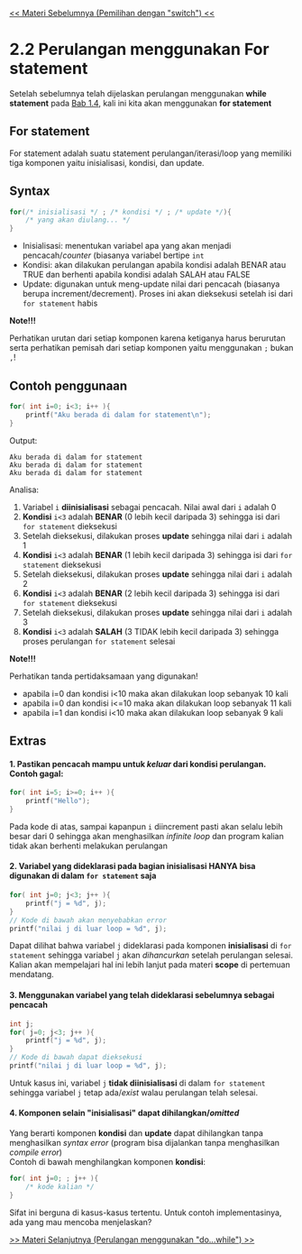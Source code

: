 [<< Materi Sebelumnya (Pemilihan dengan "switch") <<](1-PemilihanDenganSwitch.md)

# 2.2 Perulangan menggunakan For statement

Setelah sebelumnya telah dijelaskan perulangan menggunakan **while statement** pada [Bab 1.4](https://github.com/rasyidfirmans/PraktikumKP-2024/blob/main/BAB%201/4-PemilihanPerulangan.md), kali ini kita akan menggunakan **for statement**

## For statement
For statement adalah suatu statement perulangan/iterasi/loop yang memiliki tiga komponen yaitu inisialisasi, kondisi, dan update.

## Syntax
```c
for(/* inisialisasi */ ; /* kondisi */ ; /* update */){
    /* yang akan diulang... */
}
```
- Inisialisasi: menentukan variabel apa yang akan menjadi pencacah/_counter_ (biasanya variabel bertipe `int`
- Kondisi: akan dilakukan perulangan apabila kondisi adalah BENAR atau TRUE dan berhenti apabila kondisi adalah SALAH atau FALSE
- Update: digunakan untuk meng-update nilai dari pencacah (biasanya berupa increment/decrement). Proses ini akan dieksekusi setelah isi dari `for statement` habis

**Note!!!**

Perhatikan urutan dari setiap komponen karena ketiganya harus berurutan serta perhatikan pemisah dari setiap komponen yaitu menggunakan `;` bukan `,`!

## Contoh penggunaan
```c
for( int i=0; i<3; i++ ){
    printf("Aku berada di dalam for statement\n");
}
```
Output:
```
Aku berada di dalam for statement
Aku berada di dalam for statement
Aku berada di dalam for statement
```
Analisa:
1. Variabel `i` **diinisialisasi** sebagai pencacah. Nilai awal dari `i` adalah 0
2. **Kondisi** `i<3` adalah **BENAR** (0 lebih kecil daripada 3) sehingga isi dari `for statement` dieksekusi
3. Setelah dieksekusi, dilakukan proses **update** sehingga nilai dari `i` adalah 1
4. **Kondisi** `i<3` adalah **BENAR** (1 lebih kecil daripada 3) sehingga isi dari `for statement` dieksekusi
5. Setelah dieksekusi, dilakukan proses **update** sehingga nilai dari `i` adalah 2
6. **Kondisi** `i<3` adalah **BENAR** (2 lebih kecil daripada 3) sehingga isi dari `for statement` dieksekusi
7. Setelah dieksekusi, dilakukan proses **update** sehingga nilai dari `i` adalah 3
8. **Kondisi** `i<3` adalah **SALAH** (3 TIDAK lebih kecil daripada 3) sehingga proses perulangan `for statement` selesai

**Note!!!**

Perhatikan tanda pertidaksamaan yang digunakan!
- apabila i=0 dan kondisi i<10 maka akan dilakukan loop sebanyak 10 kali
- apabila i=0 dan kondisi i<=10 maka akan dilakukan loop sebanyak 11 kali
- apabila i=1 dan kondisi i<10 maka akan dilakukan loop sebanyak 9 kali

## Extras

#### 1. Pastikan pencacah mampu untuk _keluar_ dari kondisi perulangan. Contoh gagal:
```c
for( int i=5; i>=0; i++ ){
    printf("Hello");
}
```
Pada kode di atas, sampai kapanpun `i` diincrement pasti akan selalu lebih besar dari 0 sehingga akan menghasilkan _infinite loop_ dan program kalian tidak akan berhenti melakukan perulangan

#### 2. Variabel yang dideklarasi pada bagian **inisialisasi** HANYA bisa digunakan di dalam `for statement` saja
```c
for( int j=0; j<3; j++ ){
    printf("j = %d", j);
}
// Kode di bawah akan menyebabkan error
printf("nilai j di luar loop = %d", j);
```
Dapat dilihat bahwa variabel `j` dideklarasi pada komponen **inisialisasi** di `for statement` sehingga variabel `j` akan _dihancurkan_ setelah perulangan selesai.\
Kalian akan mempelajari hal ini lebih lanjut pada materi **scope** di pertemuan mendatang.

#### 3. Menggunakan variabel yang telah dideklarasi sebelumnya sebagai pencacah
```c
int j;
for( j=0; j<3; j++ ){
    printf("j = %d", j);
}
// Kode di bawah dapat dieksekusi
printf("nilai j di luar loop = %d", j);
```
Untuk kasus ini, variabel `j` **tidak diinisialisasi** di dalam `for statement` sehingga variabel `j` tetap ada/_exist_ walau perulangan telah selesai.

#### 4. Komponen selain "inisialisasi" dapat dihilangkan/_omitted_
Yang berarti komponen **kondisi** dan **update** dapat dihilangkan tanpa menghasilkan _syntax error_ (program bisa dijalankan tanpa menghasilkan _compile error_)\
Contoh di bawah menghilangkan komponen **kondisi**:
```c
for( int j=0; ; j++ ){
    /* kode kalian */
}
```
Sifat ini berguna di kasus-kasus tertentu. Untuk contoh implementasinya, ada yang mau mencoba menjelaskan?

[>> Materi Selanjutnya (Perulangan menggunakan "do...while") >>](3-PerulanganMenggunakanDoWhile.md)
